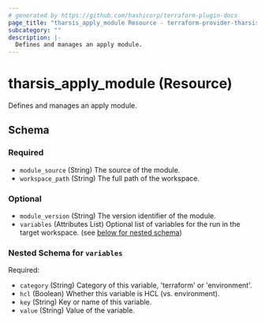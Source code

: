 ```yaml
---
# generated by https://github.com/hashicorp/terraform-plugin-docs
page_title: "tharsis_apply_module Resource - terraform-provider-tharsis"
subcategory: ""
description: |-
  Defines and manages an apply module.
---
```


# tharsis_apply_module (Resource)

Defines and manages an apply module.



<!-- schema generated by tfplugindocs -->
## Schema

### Required

- `module_source` (String) The source of the module.
- `workspace_path` (String) The full path of the workspace.

### Optional

- `module_version` (String) The version identifier of the module.
- `variables` (Attributes List) Optional list of variables for the run in the target workspace. (see [below for nested schema](#nestedatt--variables))

<a id="nestedatt--variables"></a>
### Nested Schema for `variables`

Required:

- `category` (String) Category of this variable, 'terraform' or 'environment'.
- `hcl` (Boolean) Whether this variable is HCL (vs. environment).
- `key` (String) Key or name of this variable.
- `value` (String) Value of the variable.


